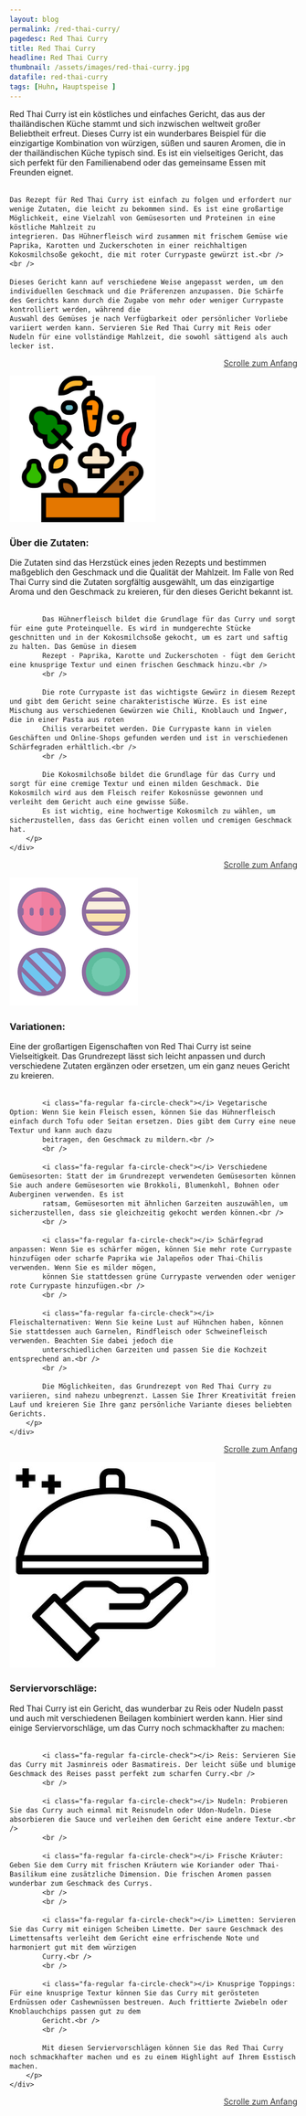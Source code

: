 ```yaml
---
layout: blog
permalink: /red-thai-curry/
pagedesc: Red Thai Curry
title: Red Thai Curry
headline: Red Thai Curry
thumbnail: /assets/images/red-thai-curry.jpg
datafile: red-thai-curry
tags: [Huhn, Hauptspeise ]
---
```

<!-- Einleitungstext -->
<p>
    Red Thai Curry ist ein köstliches und einfaches Gericht, das aus der thailändischen Küche stammt und sich inzwischen weltweit großer Beliebtheit erfreut. Dieses Curry ist ein wunderbares Beispiel für die einzigartige Kombination von
    würzigen, süßen und sauren Aromen, die in der thailändischen Küche typisch sind. Es ist ein vielseitiges Gericht, das sich perfekt für den Familienabend oder das gemeinsame Essen mit Freunden eignet.<br />
    <br />

    Das Rezept für Red Thai Curry ist einfach zu folgen und erfordert nur wenige Zutaten, die leicht zu bekommen sind. Es ist eine großartige Möglichkeit, eine Vielzahl von Gemüsesorten und Proteinen in eine köstliche Mahlzeit zu
    integrieren. Das Hühnerfleisch wird zusammen mit frischem Gemüse wie Paprika, Karotten und Zuckerschoten in einer reichhaltigen Kokosmilchsoße gekocht, die mit roter Currypaste gewürzt ist.<br />
    <br />

    Dieses Gericht kann auf verschiedene Weise angepasst werden, um den individuellen Geschmack und die Präferenzen anzupassen. Die Schärfe des Gerichts kann durch die Zugabe von mehr oder weniger Currypaste kontrolliert werden, während die
    Auswahl des Gemüses je nach Verfügbarkeit oder persönlicher Vorliebe variiert werden kann. Servieren Sie Red Thai Curry mit Reis oder Nudeln für eine vollständige Mahlzeit, die sowohl sättigend als auch lecker ist.
</p>
<p style="text-align: right;">
    <a href="#" style="color: #333">Scrolle zum Anfang <i class="fa-solid fa-chevron-up"></i></a>
</p>
<!-- Zutaten> -->
<div class="row" style="margin-bottom: 20px;">
    <div class="col-12 col-lg-4">
        <img src="/assets/images/zutaten.png" alt="Zutaten" />
    </div>
    <div class="col-12 col-lg">
        <h3>Über die Zutaten:</h3>
        <p>
            Die Zutaten sind das Herzstück eines jeden Rezepts und bestimmen maßgeblich den Geschmack und die Qualität der Mahlzeit. Im Falle von Red Thai Curry sind die Zutaten sorgfältig ausgewählt, um das einzigartige Aroma und den
            Geschmack zu kreieren, für den dieses Gericht bekannt ist.<br />
            <br />

            Das Hühnerfleisch bildet die Grundlage für das Curry und sorgt für eine gute Proteinquelle. Es wird in mundgerechte Stücke geschnitten und in der Kokosmilchsoße gekocht, um es zart und saftig zu halten. Das Gemüse in diesem
            Rezept - Paprika, Karotte und Zuckerschoten - fügt dem Gericht eine knusprige Textur und einen frischen Geschmack hinzu.<br />
            <br />

            Die rote Currypaste ist das wichtigste Gewürz in diesem Rezept und gibt dem Gericht seine charakteristische Würze. Es ist eine Mischung aus verschiedenen Gewürzen wie Chili, Knoblauch und Ingwer, die in einer Pasta aus roten
            Chilis verarbeitet werden. Die Currypaste kann in vielen Geschäften und Online-Shops gefunden werden und ist in verschiedenen Schärfegraden erhältlich.<br />
            <br />

            Die Kokosmilchsoße bildet die Grundlage für das Curry und sorgt für eine cremige Textur und einen milden Geschmack. Die Kokosmilch wird aus dem Fleisch reifer Kokosnüsse gewonnen und verleiht dem Gericht auch eine gewisse Süße.
            Es ist wichtig, eine hochwertige Kokosmilch zu wählen, um sicherzustellen, dass das Gericht einen vollen und cremigen Geschmack hat.
        </p>
    </div>
</div>
<p style="text-align: right;">
    <a href="#" style="color: #333">Scrolle zum Anfang <i class="fa-solid fa-chevron-up"></i></a>
</p>
<!-- Variationen -->
<div class="row" style="margin-bottom: 20px;">
    <div class="col-12 col-lg-4">
        <img src="/assets/images/variations.png" alt="Variationen" />
    </div>
    <div class="col-12 col-lg">
        <h3>Variationen:</h3>
        <p>
            Eine der großartigen Eigenschaften von Red Thai Curry ist seine Vielseitigkeit. Das Grundrezept lässt sich leicht anpassen und durch verschiedene Zutaten ergänzen oder ersetzen, um ein ganz neues Gericht zu kreieren.<br />
            <br />

            <i class="fa-regular fa-circle-check"></i> Vegetarische Option: Wenn Sie kein Fleisch essen, können Sie das Hühnerfleisch einfach durch Tofu oder Seitan ersetzen. Dies gibt dem Curry eine neue Textur und kann auch dazu
            beitragen, den Geschmack zu mildern.<br />
            <br />

            <i class="fa-regular fa-circle-check"></i> Verschiedene Gemüsesorten: Statt der im Grundrezept verwendeten Gemüsesorten können Sie auch andere Gemüsesorten wie Brokkoli, Blumenkohl, Bohnen oder Auberginen verwenden. Es ist
            ratsam, Gemüsesorten mit ähnlichen Garzeiten auszuwählen, um sicherzustellen, dass sie gleichzeitig gekocht werden können.<br />
            <br />

            <i class="fa-regular fa-circle-check"></i> Schärfegrad anpassen: Wenn Sie es schärfer mögen, können Sie mehr rote Currypaste hinzufügen oder scharfe Paprika wie Jalapeños oder Thai-Chilis verwenden. Wenn Sie es milder mögen,
            können Sie stattdessen grüne Currypaste verwenden oder weniger rote Currypaste hinzufügen.<br />
            <br />

            <i class="fa-regular fa-circle-check"></i> Fleischalternativen: Wenn Sie keine Lust auf Hühnchen haben, können Sie stattdessen auch Garnelen, Rindfleisch oder Schweinefleisch verwenden. Beachten Sie dabei jedoch die
            unterschiedlichen Garzeiten und passen Sie die Kochzeit entsprechend an.<br />
            <br />

            Die Möglichkeiten, das Grundrezept von Red Thai Curry zu variieren, sind nahezu unbegrenzt. Lassen Sie Ihrer Kreativität freien Lauf und kreieren Sie Ihre ganz persönliche Variante dieses beliebten Gerichts.
        </p>
    </div>
</div>
<p style="text-align: right;">
    <a href="#" style="color: #333">Scrolle zum Anfang <i class="fa-solid fa-chevron-up"></i></a>
</p>
<!-- Serviervorschläge -->
<div class="row" style="margin-bottom: 20px;">
    <div class="col-12 col-lg-4">
        <img src="/assets/images/serving-tips.jpg" alt="Variationen" />
    </div>
    <div class="col-12 col-lg">
        <h3>Serviervorschläge:</h3>
        <p>
            Red Thai Curry ist ein Gericht, das wunderbar zu Reis oder Nudeln passt und auch mit verschiedenen Beilagen kombiniert werden kann. Hier sind einige Serviervorschläge, um das Curry noch schmackhafter zu machen:<br />
            <br />

            <i class="fa-regular fa-circle-check"></i> Reis: Servieren Sie das Curry mit Jasminreis oder Basmatireis. Der leicht süße und blumige Geschmack des Reises passt perfekt zum scharfen Curry.<br />
            <br />

            <i class="fa-regular fa-circle-check"></i> Nudeln: Probieren Sie das Curry auch einmal mit Reisnudeln oder Udon-Nudeln. Diese absorbieren die Sauce und verleihen dem Gericht eine andere Textur.<br />
            <br />

            <i class="fa-regular fa-circle-check"></i> Frische Kräuter: Geben Sie dem Curry mit frischen Kräutern wie Koriander oder Thai-Basilikum eine zusätzliche Dimension. Die frischen Aromen passen wunderbar zum Geschmack des Currys.
            <br />
            <br />

            <i class="fa-regular fa-circle-check"></i> Limetten: Servieren Sie das Curry mit einigen Scheiben Limette. Der saure Geschmack des Limettensafts verleiht dem Gericht eine erfrischende Note und harmoniert gut mit dem würzigen
            Curry.<br />
            <br />

            <i class="fa-regular fa-circle-check"></i> Knusprige Toppings: Für eine knusprige Textur können Sie das Curry mit gerösteten Erdnüssen oder Cashewnüssen bestreuen. Auch frittierte Zwiebeln oder Knoblauchchips passen gut zu dem
            Gericht.<br />
            <br />

            Mit diesen Serviervorschlägen können Sie das Red Thai Curry noch schmackhafter machen und es zu einem Highlight auf Ihrem Esstisch machen.
        </p>
    </div>
</div>
<p style="text-align: right;">
    <a href="#" style="color: #333">Scrolle zum Anfang <i class="fa-solid fa-chevron-up"></i></a>
</p>